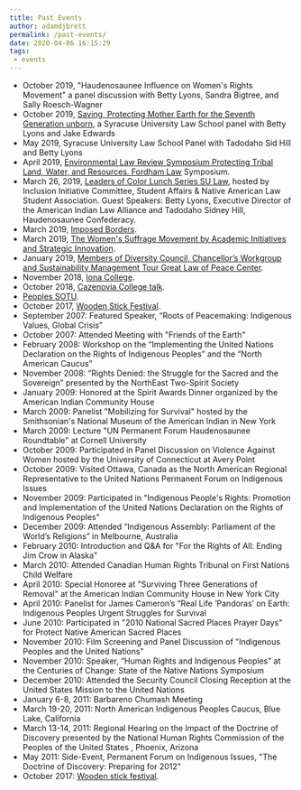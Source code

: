 ```yaml
---
title: Past Events
author: adamdjbrett
permalink: /past-events/
date: 2020-04-06 16:15:29
tags:
 - events
---
```

*   October 2019, "Haudenosaunee Influence on Women's Rights Movement" a panel discussion with Betty Lyons, Sandra Bigtree, and Sally Roesch-Wagner
*   October 2019, [Saving, Protecting Mother Earth for the Seventh Generation unborn](https://mediasite.law.syr.edu/Mediasite/Play/039137000f61427c821f767ad7e810c31d), a Syracuse University Law School panel with Betty Lyons and Jake Edwards
*   May 2019, Syracuse University Law School Panel with Tadodaho Sid Hill and Betty Lyons
*   April 2019, [Environmental Law Review Symposium Protecting Tribal Land, Water, and Resources. Fordham Law](https://go.activecalendar.com/FordhamUniversity/site/law/event/environmental-law-review-symposium-1/) Symposium.
*   March 26, 2019, [Leaders of Color Lunch Series SU Law](https://aila.ngo/wp-content/uploads/2019/04/leaders-of-color-lunch.jpg), hosted by Inclusion Initiative Committee, Student Affairs & Native American Law Student Association. Guest Speakers: Betty Lyons, Executive Director of the American Indian Law Alliance and Tadodaho Sidney Hill, Haudenosaunee Confederacy.
*   March 2019, [Imposed Borders](https://aila.ngo/imposed-borders/).
*   March 2019, [The Women's Suffrage Movement by Academic Initiatives and Strategic Innovation](https://www.eventbrite.com/e/the-womens-suffrage-movement-tickets-57611840566?aff=eemailordconf&utm_campaign=order_confirm&utm_medium=email&ref=eemailordconf&utm_source=eb_email&utm_term=viewevent#).
*   January 2019, [Members of Diversity Council, Chancellor’s Workgroup and Sustainability Management Tour Great Law of Peace Center](https://news.syr.edu/blog/2019/01/15/members-of-diversity-council-chancellors-workgroup-and-sustainability-management-tour-great-law-of-peace-center/).
*   November 2018, [Iona College](https://aila.ngo/betty-lyons-to-speak-at-iona-college/).
*   October 2018, [Cazenovia College talk](http://www.cazenovia.edu/news-events/annual-events/wheler-family-conference/betty-lyons).
*   [Peoples SOTU](https://aila.ngo/peoples-state-union/).
*   October 2017, [Wooden Stick Festival](https://aila.ngo/wooden-stick-festival/).
*   September 2007: Featured Speaker, “Roots of Peacemaking: Indigenous Values, Global Crisis”
*   October 2007: Attended Meeting with "Friends of the Earth"
*   February 2008: Workshop on the “Implementing the United Nations Declaration on the Rights of Indigenous Peoples” and the “North American Caucus”
*   November 2008: “Rights Denied: the Struggle for the Sacred and the Sovereign” presented by the NorthEast Two-Spirit Society
*   January 2009: Honored at the Spirit Awards Dinner organized by the American Indian Community House
*   March 2009: Panelist "Mobilizing for Survival" hosted by the Smithsonian's National Museum of the American Indian in New York
*   March 2009: Lecture "UN Permanent Forum Haudenosaunee Roundtable" at Cornell University
*   October 2009: Participated in Panel Discussion on Violence Against Women hosted by the University of Connecticut at Avery Point
*   October 2009: Visited Ottawa, Canada as the North American Regional Representative to the United Nations Permanent Forum on Indigenous Issues
*   November 2009: Participated in "Indigenous People's Rights: Promotion and Implementation of the United Nations Declaration on the Rights of Indigenous Peoples"
*   December 2009: Attended “Indigenous Assembly: Parliament of the World’s Religions” in Melbourne, Australia
*   February 2010: Introduction and Q&A for "For the Rights of All: Ending Jim Crow in Alaska"
*   March 2010: Attended Canadian Human Rights Tribunal on First Nations Child Welfare
*   April 2010: Special Honoree at "Surviving Three Generations of Removal" at the American Indian Community House in New York City
*   April 2010: Panelist for James Cameron’s “Real Life ‘Pandoras’ on Earth: Indigenous Peoples Urgent Struggles for Survival
*   June 2010: Participated in "2010 National Sacred Places Prayer Days" for Protect Native American Sacred Places
*   November 2010: Film Screening and Panel Discussion of "Indigenous Peoples and the United Nations"
*   November 2010: Speaker, “Human Rights and Indigenous Peoples” at the Centuries of Change: State of the Native Nations Symposium
*   December 2010: Attended the Security Council Closing Reception at the United States Mission to the United Nations
*   January 6-8, 2011: Barbareno Chumash Meeting
*   March 19-20, 2011: North American Indigenous Peoples Caucus, Blue Lake, California
*   March 13-14, 2011: Regional Hearing on the Impact of the Doctrine of Discovery presented by the National Human Rights Commission of the Peoples of the United States , Phoenix, Arizona
*   May 2011: Side-Event, Permanent Forum on Indigenous Issues, "The Doctrine of Discovery: Preparing for 2012"
*   October 2017: [Wooden stick festival](http://waer.org/post/wood-stick-festival-celebrates-history-lacrosse-cny).
